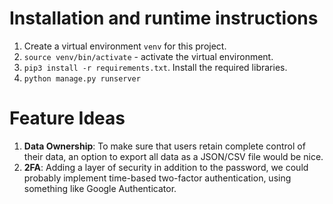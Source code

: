 # Installation and runtime instructions

1. Create a virtual environment `venv` for this project. 
2. `source venv/bin/activate` - activate the virtual environment.
3. `pip3 install -r requirements.txt`. Install the required libraries.
4. `python manage.py runserver`

# Feature Ideas

1. **Data Ownership**: To make sure that users retain complete control of their data, an option to export all data as a JSON/CSV file would be nice. 
2. **2FA**: Adding a layer of security in addition to the password, we could probably implement time-based two-factor authentication, using something like Google Authenticator.  